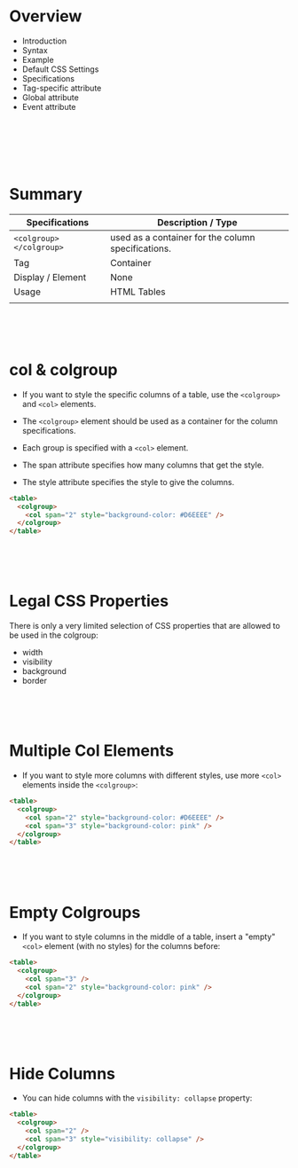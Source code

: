 # Overview

- Introduction
- Syntax
- Example
- Default CSS Settings
- Specifications
- Tag-specific attribute
- Global attribute
- Event attribute

&nbsp;

&nbsp;

&nbsp;

# Summary

| Specifications          | Description / Type                                 |
| ----------------------- | -------------------------------------------------- |
| `<colgroup></colgroup>` | used as a container for the column specifications. |
| Tag                     | Container                                          |
| Display / Element       | None                                               |
| Usage                   | HTML Tables                                        |
|                         |                                                    |

&nbsp;

&nbsp;

# col & colgroup

- If you want to style the specific columns of a table, use the `<colgroup>` and `<col>` elements.

- The `<colgroup>` element should be used as a container for the column specifications.

- Each group is specified with a `<col>` element.

- The span attribute specifies how many columns that get the style.

- The style attribute specifies the style to give the columns.

```html
<table>
  <colgroup>
    <col span="2" style="background-color: #D6EEEE" />
  </colgroup>
</table>
```

&nbsp;

&nbsp;

# Legal CSS Properties

There is only a very limited selection of CSS properties that are allowed to be used in the colgroup:

- width
- visibility
- background
- border

&nbsp;

&nbsp;

# Multiple Col Elements

- If you want to style more columns with different styles, use more `<col>` elements inside the `<colgroup>`:

```html
<table>
  <colgroup>
    <col span="2" style="background-color: #D6EEEE" />
    <col span="3" style="background-color: pink" />
  </colgroup>
</table>
```

&nbsp;

&nbsp;

# Empty Colgroups

- If you want to style columns in the middle of a table, insert a "empty" `<col>` element (with no styles) for the columns before:

```html
<table>
  <colgroup>
    <col span="3" />
    <col span="2" style="background-color: pink" />
  </colgroup>
</table>
```

&nbsp;

&nbsp;

# Hide Columns

- You can hide columns with the `visibility: collapse` property:

```html
<table>
  <colgroup>
    <col span="2" />
    <col span="3" style="visibility: collapse" />
  </colgroup>
</table>
```

&nbsp;

&nbsp;
